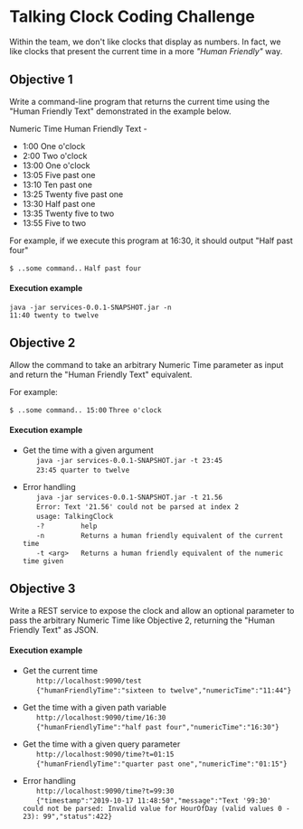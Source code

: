 # Talking Clock Coding Challenge

Within the team, we don't like clocks that display as numbers. In fact, we like clocks that present the current time in 
a more _"Human Friendly"_ way.

## Objective 1

Write a command-line program that returns the current time using the "Human Friendly Text" demonstrated in the example below.

Numeric Time Human Friendly Text -

* 1:00 One o'clock
* 2:00 Two o'clock
* 13:00 One o'clock
* 13:05 Five past one
* 13:10 Ten past one
* 13:25 Twenty five past one
* 13:30 Half past one
* 13:35 Twenty five to two
* 13:55 Five to two

For example, if we execute this program at 16:30, it should output "Half past four"

`$ ..some command..`
`Half past four`

#### Execution example
`java -jar services-0.0.1-SNAPSHOT.jar -n`  
`11:40 twenty to twelve`

## Objective 2

Allow the command to take an arbitrary Numeric Time parameter as input and return the "Human Friendly Text" equivalent.

For example:

`$ ..some command.. 15:00`
`Three o'clock`

#### Execution example
* Get the time with a given argument  
&nbsp;&nbsp;&nbsp;&nbsp;&nbsp;&nbsp;`java -jar services-0.0.1-SNAPSHOT.jar -t 23:45`  
&nbsp;&nbsp;&nbsp;&nbsp;&nbsp;&nbsp;`23:45 quarter to twelve`  

* Error handling  
&nbsp;&nbsp;&nbsp;&nbsp;&nbsp;&nbsp;`java -jar services-0.0.1-SNAPSHOT.jar -t 21.56`   
&nbsp;&nbsp;&nbsp;&nbsp;&nbsp;&nbsp;`Error: Text '21.56' could not be parsed at index 2`  
&nbsp;&nbsp;&nbsp;&nbsp;&nbsp;&nbsp;`usage: TalkingClock`  
&nbsp;&nbsp;&nbsp;&nbsp;&nbsp;&nbsp;`-?         help`  
&nbsp;&nbsp;&nbsp;&nbsp;&nbsp;&nbsp;`-n         Returns a human friendly equivalent of the current time`  
&nbsp;&nbsp;&nbsp;&nbsp;&nbsp;&nbsp;`-t <arg>   Returns a human friendly equivalent of the numeric time given`  


## Objective 3
Write a REST service to expose the clock and allow an optional parameter to pass the arbitrary Numeric Time like Objective 2, returning the "Human Friendly Text" as JSON.

#### Execution example
* Get the current time  
&nbsp;&nbsp;&nbsp;&nbsp;&nbsp;&nbsp;`http://localhost:9090/test`   
&nbsp;&nbsp;&nbsp;&nbsp;&nbsp;&nbsp;`{"humanFriendlyTime":"sixteen to twelve","numericTime":"11:44"}`  

* Get the time with a given path variable  
&nbsp;&nbsp;&nbsp;&nbsp;&nbsp;&nbsp;`http://localhost:9090/time/16:30`  
&nbsp;&nbsp;&nbsp;&nbsp;&nbsp;&nbsp;`{"humanFriendlyTime":"half past four","numericTime":"16:30"}`  


* Get the time with a given query parameter  
&nbsp;&nbsp;&nbsp;&nbsp;&nbsp;&nbsp;`http://localhost:9090/time?t=01:15`  
&nbsp;&nbsp;&nbsp;&nbsp;&nbsp;&nbsp;`{"humanFriendlyTime":"quarter past one","numericTime":"01:15"}`  

* Error handling  
&nbsp;&nbsp;&nbsp;&nbsp;&nbsp;&nbsp;`http://localhost:9090/time?t=99:30`   
&nbsp;&nbsp;&nbsp;&nbsp;&nbsp;&nbsp;`{"timestamp":"2019-10-17 11:48:50","message":"Text '99:30' could not be parsed: Invalid value for HourOfDay (valid values 0 - 23): 99","status":422}`  

